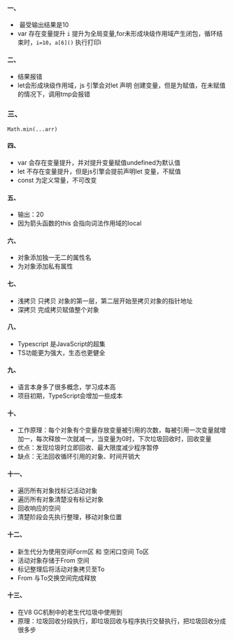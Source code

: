 #### 一、

-  最受输出结果是10
- var 存在变量提升 `i` 提升为全局变量,for未形成块级作用域产生闭包，循环结束时，`i=10`，`a[6]()` 执行打印i

#### 二、

- 结果报错
- let会形成块级作用域，js 引擎会对let 声明 创建变量，但是为赋值，在未赋值的情况下，调用tmp会报错

### 三、

`Math.min(...arr)`

#### 四、

- var 会存在变量提升，并对提升变量赋值undefined为默认值
- let 不存在变量提升，但是js引擎会提前声明let 变量，不赋值
- const 为定义常量，不可改变

#### 五、

- 输出：20
- 因为箭头函数的this 会指向词法作用域的local 

#### 六、

- 对象添加独一无二的属性名
- 为对象添加私有属性

#### 七、

- 浅拷贝 只拷贝 对象的第一层，第二层开始至拷贝对象的指针地址
- 深拷贝 完成拷贝赋值整个对象

#### 八、

- Typescript 是JavaScript的超集
- TS功能更为强大，生态也更健全

#### 九、

- 语言本身多了很多概念，学习成本高
- 项目初期，TypeScript会增加一些成本

#### 十、

- 工作原理：每个对象有个变量存放变量被引用的次数，每被引用一次变量就增加一，每次释放一次就减一，当变量为0时，下次垃圾回收时，回收变量
- 优点：发现垃圾时立即回收、最大限度减少程序暂停
- 缺点：无法回收循环引用的对象、时间开销大

#### 十一、

- 遍历所有对象找标记活动对象
- 遍历所有对象清楚没有标记对象
- 回收响应的空间
- 清楚阶段会先执行整理，移动对象位置

#### 十二、

- 新生代分为使用空间Form区 和 空闲口空间 To区
- 活动对象存储于From 空间
- 标记整理后将活动对象拷贝至To
- From 与To交换空间完成释放

#### 十三、

- 在V8 GC机制中的老生代垃圾中使用到
- 原理：垃圾回收分段执行，即垃圾回收与程序执行交替执行，把垃圾回收分成很多步


